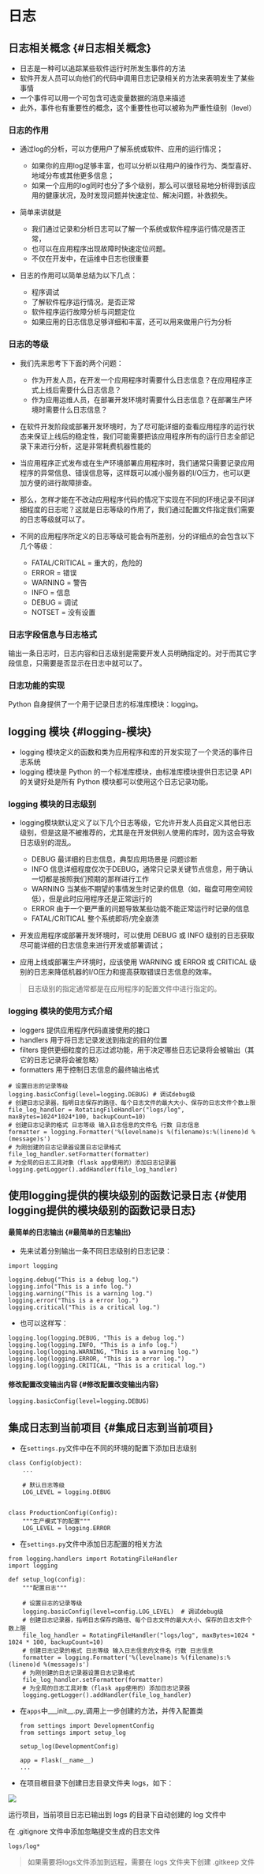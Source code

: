 # 日志

## 日志相关概念 {#日志相关概念}

* 日志是一种可以追踪某些软件运行时所发生事件的方法
* 软件开发人员可以向他们的代码中调用日志记录相关的方法来表明发生了某些事情
* 一个事件可以用一个可包含可选变量数据的消息来描述
* 此外，事件也有重要性的概念，这个重要性也可以被称为严重性级别（level）

### 日志的作用

* 通过log的分析，可以方便用户了解系统或软件、应用的运行情况；

  * 如果你的应用log足够丰富，也可以分析以往用户的操作行为、类型喜好、地域分布或其他更多信息；
  * 如果一个应用的log同时也分了多个级别，那么可以很轻易地分析得到该应用的健康状况，及时发现问题并快速定位、解决问题，补救损失。

* 简单来讲就是

  * 我们通过记录和分析日志可以了解一个系统或软件程序运行情况是否正常，
  * 也可以在应用程序出现故障时快速定位问题。
  * 不仅在开发中，在运维中日志也很重要

* 日志的作用可以简单总结为以下几点：

  * 程序调试
  * 了解软件程序运行情况，是否正常
  * 软件程序运行故障分析与问题定位
  * 如果应用的日志信息足够详细和丰富，还可以用来做用户行为分析

### 日志的等级

* 我们先来思考下下面的两个问题：

  * 作为开发人员，在开发一个应用程序时需要什么日志信息？在应用程序正式上线后需要什么日志信息？
  * 作为应用运维人员，在部署开发环境时需要什么日志信息？在部署生产环境时需要什么日志信息？

* 在软件开发阶段或部署开发环境时，为了尽可能详细的查看应用程序的运行状态来保证上线后的稳定性，我们可能需要把该应用程序所有的运行日志全部记录下来进行分析，这是非常耗费机器性能的

* 当应用程序正式发布或在生产环境部署应用程序时，我们通常只需要记录应用程序的异常信息、错误信息等，这样既可以减小服务器的I/O压力，也可以更加方便的进行故障排查。

* 那么，怎样才能在不改动应用程序代码的情况下实现在不同的环境记录不同详细程度的日志呢？这就是日志等级的作用了，我们通过配置文件指定我们需要的日志等级就可以了。

* 不同的应用程序所定义的日志等级可能会有所差别，分的详细点的会包含以下几个等级：

  * FATAL/CRITICAL = 重大的，危险的
  * ERROR = 错误
  * WARNING = 警告
  * INFO = 信息
  * DEBUG = 调试
  * NOTSET = 没有设置

### 日志字段信息与日志格式

输出一条日志时，日志内容和日志级别是需要开发人员明确指定的。对于而其它字段信息，只需要是否显示在日志中就可以了。

### 日志功能的实现

Python 自身提供了一个用于记录日志的标准库模块：logging。

## logging 模块 {#logging-模块}

* logging 模块定义的函数和类为应用程序和库的开发实现了一个灵活的事件日志系统
* logging 模块是 Python 的一个标准库模块，由标准库模块提供日志记录 API 的关键好处是所有 Python 模块都可以使用这个日志记录功能。

### logging 模块的日志级别

* logging模块默认定义了以下几个日志等级，它允许开发人员自定义其他日志级别，但是这是不被推荐的，尤其是在开发供别人使用的库时，因为这会导致日志级别的混乱。

  * DEBUG 最详细的日志信息，典型应用场景是 问题诊断
  * INFO 信息详细程度仅次于DEBUG，通常只记录关键节点信息，用于确认一切都是按照我们预期的那样进行工作
  * WARNING 当某些不期望的事情发生时记录的信息（如，磁盘可用空间较低），但是此时应用程序还是正常运行的
  * ERROR 由于一个更严重的问题导致某些功能不能正常运行时记录的信息
  * FATAL/CRITICAL 整个系统即将/完全崩溃

* 开发应用程序或部署开发环境时，可以使用 DEBUG 或 INFO 级别的日志获取尽可能详细的日志信息来进行开发或部署调试；

* 应用上线或部署生产环境时，应该使用 WARNING 或 ERROR 或 CRITICAL 级别的日志来降低机器的I/O压力和提高获取错误日志信息的效率。

> 日志级别的指定通常都是在应用程序的配置文件中进行指定的。

### logging 模块的使用方式介绍

* loggers 提供应用程序代码直接使用的接口
* handlers 用于将日志记录发送到指定的目的位置
* filters 提供更细粒度的日志过滤功能，用于决定哪些日志记录将会被输出（其它的日志记录将会被忽略）
* formatters 用于控制日志信息的最终输出格式

```
# 设置日志的记录等级
logging.basicConfig(level=logging.DEBUG) # 调试debug级
# 创建日志记录器，指明日志保存的路径、每个日志文件的最大大小、保存的日志文件个数上限
file_log_handler = RotatingFileHandler("logs/log", maxBytes=1024*1024*100, backupCount=10)
# 创建日志记录的格式 日志等级 输入日志信息的文件名 行数 日志信息
formatter = logging.Formatter('%(levelname)s %(filename)s:%(lineno)d %(message)s')
# 为刚创建的日志记录器设置日志记录格式
file_log_handler.setFormatter(formatter)
# 为全局的日志工具对象（flask app使用的）添加日志记录器
logging.getLogger().addHandler(file_log_handler)
```

## 使用logging提供的模块级别的函数记录日志 {#使用logging提供的模块级别的函数记录日志}

#### 最简单的日志输出 {#最简单的日志输出}

* 先来试着分别输出一条不同日志级别的日志记录：

```
import logging

logging.debug("This is a debug log.")
logging.info("This is a info log.")
logging.warning("This is a warning log.")
logging.error("This is a error log.")
logging.critical("This is a critical log.")
```

* 也可以这样写：

```
logging.log(logging.DEBUG, "This is a debug log.")
logging.log(logging.INFO, "This is a info log.")
logging.log(logging.WARNING, "This is a warning log.")
logging.log(logging.ERROR, "This is a error log.")
logging.log(logging.CRITICAL, "This is a critical log.")
```

#### 修改配置改变输出内容 {#修改配置改变输出内容}

```
logging.basicConfig(level=logging.DEBUG)
```

## 集成日志到当前项目 {#集成日志到当前项目}

* 在`settings.py`文件中在不同的环境的配置下添加日志级别

```
class Config(object):
    ...

    # 默认日志等级
    LOG_LEVEL = logging.DEBUG


class ProductionConfig(Config):
    """生产模式下的配置"""
    LOG_LEVEL = logging.ERROR
```

* 在`settings.py`文件中添加日志配置的相关方法

```
from logging.handlers import RotatingFileHandler
import logging

def setup_log(config):
    """配置日志"""

    # 设置日志的记录等级
    logging.basicConfig(level=config.LOG_LEVEL)  # 调试debug级
    # 创建日志记录器，指明日志保存的路径、每个日志文件的最大大小、保存的日志文件个数上限
    file_log_handler = RotatingFileHandler("logs/log", maxBytes=1024 * 1024 * 100, backupCount=10)
    # 创建日志记录的格式 日志等级 输入日志信息的文件名 行数 日志信息
    formatter = logging.Formatter('%(levelname)s %(filename)s:%(lineno)d %(message)s')
    # 为刚创建的日志记录器设置日志记录格式
    file_log_handler.setFormatter(formatter)
    # 为全局的日志工具对象（flask app使用的）添加日志记录器
    logging.getLogger().addHandler(file_log_handler)
```

* 在`apps`中\_\__init\_\_.py\_调用上一步创建的方法，并传入配置类

  ```
  from settings import DevelopmentConfig
  from settings import setup_log

  setup_log(DevelopmentConfig)

  app = Flask(__name__)
  ...
  ```

* 在项目根目录下创建日志目录文件夹 logs，如下：

![](/assets/日志文件.png)

运行项目，当前项目日志已输出到 logs 的目录下自动创建的 log 文件中

在 .gitignore 文件中添加忽略提交生成的日志文件

`logs/log*`

> 如果需要将logs文件添加到远程，需要在 logs 文件夹下创建 .gitkeep 文件



